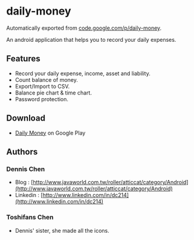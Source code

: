# daily-money
Automatically exported from [code.google.com/p/daily-money](https://code.google.com/p/daily-money/).

An android application that helps you to record your daily expenses.

## Features

* Record your daily expense, income, asset and liability.
* Count balance of money.
* Export/Import to CSV.
* Balance pie chart & time chart.
* Password protection.

## Download

* [Daily Money](https://play.google.com/store/apps/details?id=com.bottleworks.dailymoney) on Google Play

## Authors
### Dennis Chen

* Blog : [http://www.javaworld.com.tw/roller/atticcat/category/Android](http://www.javaworld.com.tw/roller/atticcat/category/Android)
* Linkedin : [http://www.linkedin.com/in/dc214](http://www.linkedin.com/in/dc214)

### Toshifans Chen

* Dennis' sister, she made all the icons. 

